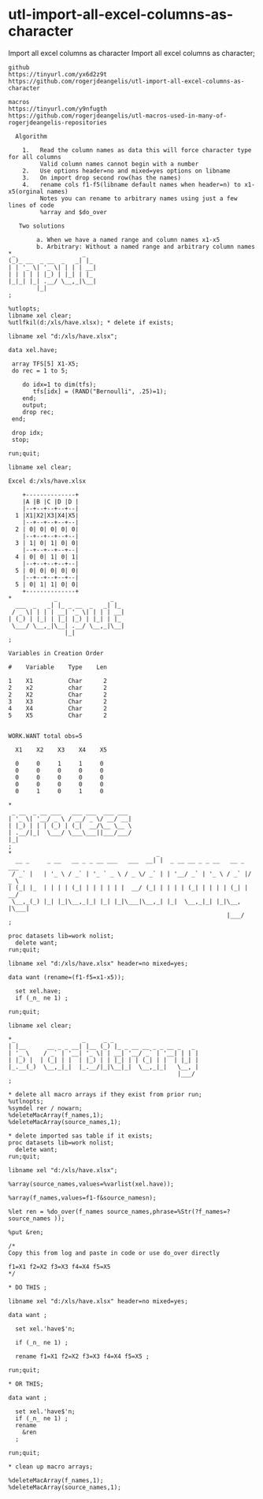 # utl-import-all-excel-columns-as-character
Import all excel columns as character
    Import all excel columns as character;                                                                                
                                                                                                                          
    github                                                                                                                
    https://tinyurl.com/yx6d2z9t                                                                                          
    https://github.com/rogerjdeangelis/utl-import-all-excel-columns-as-character                                          
                                                                                                                          
    macros                                                                                                                
    https://tinyurl.com/y9nfugth                                                                                          
    https://github.com/rogerjdeangelis/utl-macros-used-in-many-of-rogerjdeangelis-repositories                            
                                                                                                                          
      Algorithm                                                                                                           
                                                                                                                          
        1.   Read the column names as data this will force character type for all columns                                 
             Valid column names cannot begin with a number                                                                
        2.   Use options header=no and mixed=yes options on libname                                                       
        3.   On import drop second row(has the names)                                                                     
        4.   rename cols f1-f5(libname default names when header=n) to x1-x5(orginal names)                               
             Notes you can rename to arbitrary names using just a few lines of code                                       
             %array and $do_over                                                                                          
                                                                                                                          
       Two solutions                                                                                                      
                                                                                                                          
            a. When we have a named range and column names x1-x5                                                          
            b. Arbitrary: Without a named range and arbitrary column names                                                
    *_                   _                                                                                                
    (_)_ __  _ __  _   _| |_                                                                                              
    | | '_ \| '_ \| | | | __|                                                                                             
    | | | | | |_) | |_| | |_                                                                                              
    |_|_| |_| .__/ \__,_|\__|                                                                                             
            |_|                                                                                                           
    ;                                                                                                                     
                                                                                                                          
    %utlopts;                                                                                                             
    libname xel clear;                                                                                                    
    %utlfkil(d:/xls/have.xlsx); * delete if exists;                                                                       
                                                                                                                          
    libname xel "d:/xls/have.xlsx";                                                                                       
                                                                                                                          
    data xel.have;                                                                                                        
                                                                                                                          
     array TFS[5] X1-X5;                                                                                                  
     do rec = 1 to 5;                                                                                                     
                                                                                                                          
        do idx=1 to dim(tfs);                                                                                             
           tfs[idx] = (RAND("Bernoulli", .25)=1);                                                                         
        end;                                                                                                              
        output;                                                                                                           
        drop rec;                                                                                                         
     end;                                                                                                                 
                                                                                                                          
     drop idx;                                                                                                            
     stop;                                                                                                                
                                                                                                                          
    run;quit;                                                                                                             
                                                                                                                          
    libname xel clear;                                                                                                    
                                                                                                                          
    Excel d:/xls/have.xlsx                                                                                                
                                                                                                                          
        +--------------+                                                                                                  
        |A |B |C |D |D |                                                                                                  
        |--+--+--+--+--|                                                                                                  
      1 |X1|X2|X3|X4|X5|                                                                                                  
        |--+--+--+--+--|                                                                                                  
      2 | 0| 0| 0| 0| 0|                                                                                                  
        |--+--+--+--+--|                                                                                                  
      3 | 1| 0| 1| 0| 0|                                                                                                  
        |--+--+--+--+--|                                                                                                  
      4 | 0| 0| 1| 0| 1|                                                                                                  
        |--+--+--+--+--|                                                                                                  
      5 | 0| 0| 0| 0| 0|                                                                                                  
        |--+--+--+--+--|                                                                                                  
      5 | 0| 1| 1| 0| 0|                                                                                                  
        +--------------+                                                                                                  
    *            _               _                                                                                        
      ___  _   _| |_ _ __  _   _| |_                                                                                      
     / _ \| | | | __| '_ \| | | | __|                                                                                     
    | (_) | |_| | |_| |_) | |_| | |_                                                                                      
     \___/ \__,_|\__| .__/ \__,_|\__|                                                                                     
                    |_|                                                                                                   
    ;                                                                                                                     
                                                                                                                          
    Variables in Creation Order                                                                                           
                                                                                                                          
    #    Variable    Type    Len                                                                                          
                                                                                                                          
    1    X1          Char      2                                                                                          
    2    x2          char      2                                                                                          
    2    X2          Char      2                                                                                          
    3    X3          Char      2                                                                                          
    4    X4          Char      2                                                                                          
    5    X5          Char      2                                                                                          
                                                                                                                          
                                                                                                                          
    WORK.WANT total obs=5                                                                                                 
                                                                                                                          
      X1    X2    X3    X4    X5                                                                                          
                                                                                                                          
      0     0     1     1     0                                                                                           
      0     0     0     0     0                                                                                           
      0     0     0     0     0                                                                                           
      0     0     0     0     0                                                                                           
      0     1     0     1     0                                                                                           
                                                                                                                          
    *                                                                                                                     
     _ __  _ __ ___   ___ ___  ___ ___                                                                                    
    | '_ \| '__/ _ \ / __/ _ \/ __/ __|                                                                                   
    | |_) | | | (_) | (_|  __/\__ \__ \                                                                                   
    | .__/|_|  \___/ \___\___||___/___/                                                                                   
    |_|                                                                                                                   
    ;                                                                                                                     
    *                                         _                                                                           
      __ _     _ __   __ _ _ __ ___   ___  __| |  _ __ __ _ _ __   __ _  ___                                              
     / _` |   | '_ \ / _` | '_ ` _ \ / _ \/ _` | | '__/ _` | '_ \ / _` |/ _ \                                             
    | (_| |_  | | | | (_| | | | | | |  __/ (_| | | | | (_| | | | | (_| |  __/                                             
     \__,_(_) |_| |_|\__,_|_| |_| |_|\___|\__,_| |_|  \__,_|_| |_|\__, |\___|                                             
                                                                  |___/                                                   
    ;                                                                                                                     
                                                                                                                          
    proc datasets lib=work nolist;                                                                                        
      delete want;                                                                                                        
    run;quit;                                                                                                             
                                                                                                                          
    libname xel "d:/xls/have.xlsx" header=no mixed=yes;                                                                   
                                                                                                                          
    data want (rename=(f1-f5=x1-x5));                                                                                     
                                                                                                                          
      set xel.have;                                                                                                       
      if (_n_ ne 1) ;                                                                                                     
                                                                                                                          
    run;quit;                                                                                                             
                                                                                                                          
    libname xel clear;                                                                                                    
                                                                                                                          
    *_                   _     _ _                                                                                        
    | |__      __ _ _ __| |__ (_) |_ _ __ __ _ _ __ _   _                                                                 
    | '_ \    / _` | '__| '_ \| | __| '__/ _` | '__| | | |                                                                
    | |_) |  | (_| | |  | |_) | | |_| | | (_| | |  | |_| |                                                                
    |_.__(_)  \__,_|_|  |_.__/|_|\__|_|  \__,_|_|   \__, |                                                                
                                                    |___/                                                                 
    ;                                                                                                                     
                                                                                                                          
    * delete all macro arrays if they exist from prior run;                                                               
    %utlnopts;                                                                                                            
    %symdel rer / nowarn;                                                                                                 
    %deleteMacArray(f_names,1);                                                                                           
    %deleteMacArray(source_names,1);                                                                                      
                                                                                                                          
    * delete imported sas table if it exists;                                                                             
    proc datasets lib=work nolist;                                                                                        
      delete want;                                                                                                        
    run;quit;                                                                                                             
                                                                                                                          
    libname xel "d:/xls/have.xlsx";                                                                                       
                                                                                                                          
    %array(source_names,values=%varlist(xel.have));                                                                       
                                                                                                                          
    %array(f_names,values=f1-f&source_namesn);                                                                            
                                                                                                                          
    %let ren = %do_over(f_names source_names,phrase=%Str(?f_names=?source_names ));                                       
                                                                                                                          
    %put &ren;                                                                                                            
                                                                                                                          
    /*                                                                                                                    
    Copy this from log and paste in code or use do_over directly                                                          
                                                                                                                          
    f1=X1 f2=X2 f3=X3 f4=X4 f5=X5                                                                                         
    */                                                                                                                    
                                                                                                                          
    * DO THIS ;                                                                                                           
                                                                                                                          
    libname xel "d:/xls/have.xlsx" header=no mixed=yes;                                                                   
                                                                                                                          
    data want ;                                                                                                           
                                                                                                                          
      set xel.'have$'n;                                                                                                   
                                                                                                                          
      if (_n_ ne 1) ;                                                                                                     
                                                                                                                          
      rename f1=X1 f2=X2 f3=X3 f4=X4 f5=X5 ;                                                                              
                                                                                                                          
    run;quit;                                                                                                             
                                                                                                                          
    * OR THIS;                                                                                                            
                                                                                                                          
    data want ;                                                                                                           
                                                                                                                          
      set xel.'have$'n;                                                                                                   
      if (_n_ ne 1) ;                                                                                                     
      rename                                                                                                              
        &ren                                                                                                              
      ;                                                                                                                   
                                                                                                                          
    run;quit;                                                                                                             
                                                                                                                          
    * clean up macro arrays;                                                                                              
                                                                                                                          
    %deleteMacArray(f_names,1);                                                                                           
    %deleteMacArray(source_names,1);                                                                                      
                                                                                                                          
